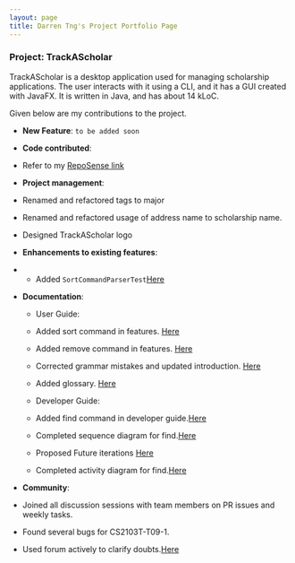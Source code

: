```yaml
---
layout: page
title: Darren Tng's Project Portfolio Page
---
```

### Project: TrackAScholar

TrackAScholar is a desktop application used for managing scholarship applications.
The user interacts with it using a CLI, and it has a GUI created with JavaFX.
It is written in Java, and has about 14 kLoC.

Given below are my contributions to the project.

* **New Feature**: `to be added soon`

* **Code contributed**: 
*  Refer to my [RepoSense link](https://nus-cs2103-ay2223s1.github.io/tp-dashboard/?search=AY2223S1-CS2103T-W10-3&sort=groupTitle&sortWithin=title&timeframe=commit&mergegroup=&groupSelect=groupByRepos&breakdown=true&checkedFileTypes=docs~functional-code~test-code~other&since=2022-09-16&tabOpen=true&tabType=authorship&tabAuthor=DarrenCsAcc&tabRepo=AY2223S1-CS2103T-W10-3%2Ftp%5Bmaster%5D&authorshipIsMergeGroup=false&authorshipFileTypes=docs~functional-code~test-code&authorshipIsBinaryFileTypeChecked=false&authorshipIsIgnoredFilesChecked=false)

* **Project management**:
* Renamed and refactored tags to major
* Renamed and refactored usage of address name to scholarship name.
* Designed TrackAScholar logo

* **Enhancements to existing features**: 
* * Added `SortCommandParserTest`[Here](https://github.com/AY2223S1-CS2103T-W10-3/tp/commit/f3e5c1b00b4fb13d78a4cca5089f2fb8b9a2fcb8)

* **Documentation**:
  
  * User Guide: 
  * Added sort command in features. [Here](https://github.com/AY2223S1-CS2103T-W10-3/tp/commit/b5f1c291e7a0449843b74df6f15724b4b7c55dc2)
  * Added remove command in features. [Here](https://github.com/AY2223S1-CS2103T-W10-3/tp/commit/cafa6add924130714359372344ccbe719c751251)
  * Corrected grammar mistakes and updated introduction. [Here](https://github.com/AY2223S1-CS2103T-W10-3/tp/commit/af926ac39b48e55b27cb0eaf0f622486b4ed6b85) 
  * Added glossary. [Here](https://github.com/AY2223S1-CS2103T-W10-3/tp/commit/af926ac39b48e55b27cb0eaf0f622486b4ed6b85)
  
  * Developer Guide:
  * Added find command in developer guide.[Here](https://github.com/AY2223S1-CS2103T-W10-3/tp/commit/28260371cc7e85b6da42b3f0e18a981f18d177f7)
  * Completed sequence diagram for find.[Here](https://github.com/AY2223S1-CS2103T-W10-3/tp/pull/202/commits/1fa69447fa1f19c9850000bcedcc73bce9147bc1)
  * Proposed Future iterations [Here](https://github.com/AY2223S1-CS2103T-W10-3/tp/commit/aba740c08671a69fed13dd30cac290a678d5ed59)
  * Completed activity diagram for find.[Here](https://github.com/AY2223S1-CS2103T-W10-3/tp/pull/202/commits/20458e101962adf1b8843b0200d328d6e6850fb2)

* **Community**: 
* Joined all discussion sessions with team members on PR issues and weekly tasks.
* Found several bugs for  CS2103T-T09-1.
* Used forum actively to clarify doubts.[Here](https://nus-cs2103-ay2223s1.github.io/dashboards/contents/forum-activities.html)


